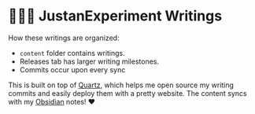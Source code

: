 # 🧚🏼‍♀️ JustanExperiment Writings

How these writings are organized:
- `content` folder contains writings. 
- Releases tab has larger writing milestones.
- Commits occur upon every sync

This is built on top of [Quartz](https://quartz.jzhao.xyz/), which helps me open source my writing commits and easily deploy them with a pretty website. The content syncs with my [Obsidian](https://obsidian.md) notes! ❤️